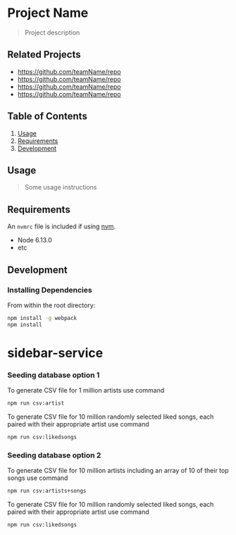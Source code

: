 # Project Name

> Project description

## Related Projects

  - https://github.com/teamName/repo
  - https://github.com/teamName/repo
  - https://github.com/teamName/repo
  - https://github.com/teamName/repo

## Table of Contents

1. [Usage](#Usage)
1. [Requirements](#requirements)
1. [Development](#development)

## Usage

> Some usage instructions

## Requirements

An `nvmrc` file is included if using [nvm](https://github.com/creationix/nvm).

- Node 6.13.0
- etc

## Development

### Installing Dependencies

From within the root directory:

```sh
npm install -g webpack
npm install
```

# sidebar-service

### Seeding database option 1
To generate CSV file for 1 million artists use command
```sh
npm run csv:artist
```

To generate CSV file for 10 million randomly selected liked songs, each paired with their appropriate artist use command
```sh
npm run csv:likedsongs
```

### Seeding database option 2
To generate CSV file for 10 million artists including an array of 10 of their top songs use command
```sh
npm run csv:artists+songs
```

To generate CSV file for 10 million randomly selected liked songs, each paired with their appropriate artist use command
```sh
npm run csv:likedsongs
```